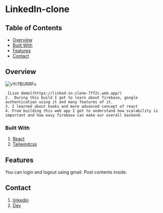# LinkedIn-clone

## Table of Contents

- [Overview](#overview)
- [Built With](#built-with)
- [Features](#features)
- [Contact](#contact)

## Overview

![vYr7BURRFu](https://github.com/bibek-bhusal03/LinkedIn_clone/assets/120349016/bf7b17e4-54c4-4ed4-9287-0e5ace93d64f)

     [Live demo](https://linked-in-clone-77f2c.web.app/)
    2.  During this build I got to learn about firebase, google authentication using it and many features of it.
    3. I learned about hooks and more advanced concept of react
    4. From building this web app I got to understand how scalability is important and how easy firebase can make our overall backend.

### Built With

1. [React](https://react.dev/)
2. [Tailwindcss](https://tailwindcss.com/)

## Features

You can login and logout using gmail.
Post contents inside.

## Contact

1. [linkedin](https://www.linkedin.com/in/bibekbhusal1/)
2. [Dev](https://dev.to/bibekbhusal03)
